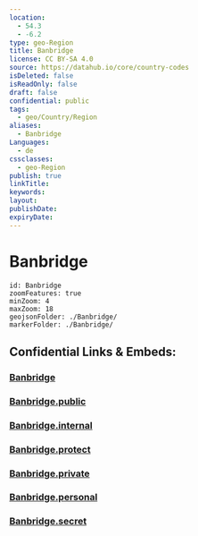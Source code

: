 ```yaml
---
location:
  - 54.3
  - -6.2
type: geo-Region
title: Banbridge
license: CC BY-SA 4.0
source: https://datahub.io/core/country-codes
isDeleted: false
isReadOnly: false
draft: false
confidential: public
tags:
  - geo/Country/Region
aliases:
  - Banbridge
Languages:
  - de
cssclasses:
  - geo-Region
publish: true
linkTitle:
keywords:
layout:
publishDate:
expiryDate:
---
```


# Banbridge

```leaflet
id: Banbridge
zoomFeatures: true 
minZoom: 4 
maxZoom: 18
geojsonFolder: ./Banbridge/
markerFolder: ./Banbridge/
```


## Confidential Links & Embeds: 

### [Banbridge](/_Standards/Earth/Continent/Europe/Europe~North/UK/Ireland~North/counties~Ireland~North/Armagh-City,Banbridge_and_Craig/cities~Armagh-City,Banbridge_and_Craig/Banbridge.md) 

### [Banbridge.public](/_public/Earth/Continent/Europe/Europe~North/UK/Ireland~North/counties~Ireland~North/Armagh-City,Banbridge_and_Craig/cities~Armagh-City,Banbridge_and_Craig/Banbridge.public.md) 

### [Banbridge.internal](/_internal/Earth/Continent/Europe/Europe~North/UK/Ireland~North/counties~Ireland~North/Armagh-City,Banbridge_and_Craig/cities~Armagh-City,Banbridge_and_Craig/Banbridge.internal.md) 

### [Banbridge.protect](/_protect/Earth/Continent/Europe/Europe~North/UK/Ireland~North/counties~Ireland~North/Armagh-City,Banbridge_and_Craig/cities~Armagh-City,Banbridge_and_Craig/Banbridge.protect.md) 

### [Banbridge.private](/_private/Earth/Continent/Europe/Europe~North/UK/Ireland~North/counties~Ireland~North/Armagh-City,Banbridge_and_Craig/cities~Armagh-City,Banbridge_and_Craig/Banbridge.private.md) 

### [Banbridge.personal](/_personal/Earth/Continent/Europe/Europe~North/UK/Ireland~North/counties~Ireland~North/Armagh-City,Banbridge_and_Craig/cities~Armagh-City,Banbridge_and_Craig/Banbridge.personal.md) 

### [Banbridge.secret](/_secret/Earth/Continent/Europe/Europe~North/UK/Ireland~North/counties~Ireland~North/Armagh-City,Banbridge_and_Craig/cities~Armagh-City,Banbridge_and_Craig/Banbridge.secret.md)

